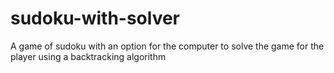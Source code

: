 # sudoku-with-solver
A game of sudoku with an option for the computer to solve the game for the player using a backtracking algorithm
